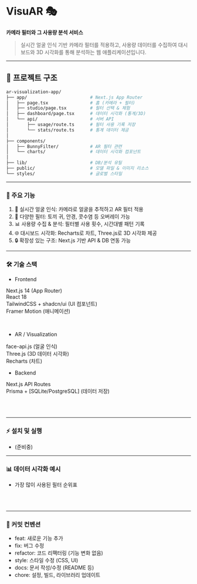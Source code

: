 # VisuAR 🎭

**카메라 필터와 그 사용량 분석 서비스**

> 실시간 얼굴 인식 기반 카메라 필터를 적용하고, 사용량 데이터를 수집하여
> 대시보드와 3D 시각화를 통해 분석하는 웹 애플리케이션입니다.

---

## 📂 프로젝트 구조

```bash
ar-visualization-app/
├── app/                        # Next.js App Router
│   ├── page.tsx                # 홈 (카메라 + 필터)
│   ├── studio/page.tsx         # 필터 선택 & 체험
│   ├── dashboard/page.tsx      # 데이터 시각화 (통계/3D)
│   └── api/                    # 서버 API
│       ├── usage/route.ts      # 필터 사용 기록 저장
│       └── stats/route.ts      # 통계 데이터 제공
│
├── components/
│   ├── BunnyFilter/            # AR 필터 관련
│   └── charts/                 # 데이터 시각화 컴포넌트
│
├── lib/                        # DB/분석 유틸
├── public/                     # 모델 파일 & 이미지 리소스
└── styles/                     # 글로벌 스타일
```

---

### 🚀 주요 기능

1. 🎥 실시간 얼굴 인식: 카메라로 얼굴을 추적하고 AR 필터 적용
2. 🐰 다양한 필터: 토끼 귀, 안경, 콧수염 등 오버레이 가능
3. 📊 사용량 수집 & 분석: 필터별 사용 횟수, 시간대별 패턴 기록
4. 🌐 대시보드 시각화: Recharts로 차트, Three.js로 3D 시각화 제공
5. 🔒 확장성 있는 구조: Next.js 기반 API & DB 연동 가능

---

### 🛠️ 기술 스택

- Frontend

Next.js 14 (App Router) <br />
React 18 <br />
TailwindCSS + shadcn/ui (UI 컴포넌트) <br />
Framer Motion (애니메이션) <br />

<br />

- AR / Visualization

face-api.js (얼굴 인식) <br />
Three.js (3D 데이터 시각화) <br />
Recharts (차트) <br />

- Backend

Next.js API Routes <br />
Prisma + [SQLite/PostgreSQL] (데이터 저장) <br />

<br /><br />

---

### ⚡ 설치 및 실행

- (준비중)

---

### 📊 데이터 시각화 예시

- 가장 많이 사용된 필터 순위표

<br />
<br />

---

### 📝 커밋 컨벤션

- feat: 새로운 기능 추가
- fix: 버그 수정
- refactor: 코드 리팩터링 (기능 변화 없음)
- style: 스타일 수정 (CSS, UI)
- docs: 문서 작성/수정 (README 등)
- chore: 설정, 빌드, 라이브러리 업데이트
